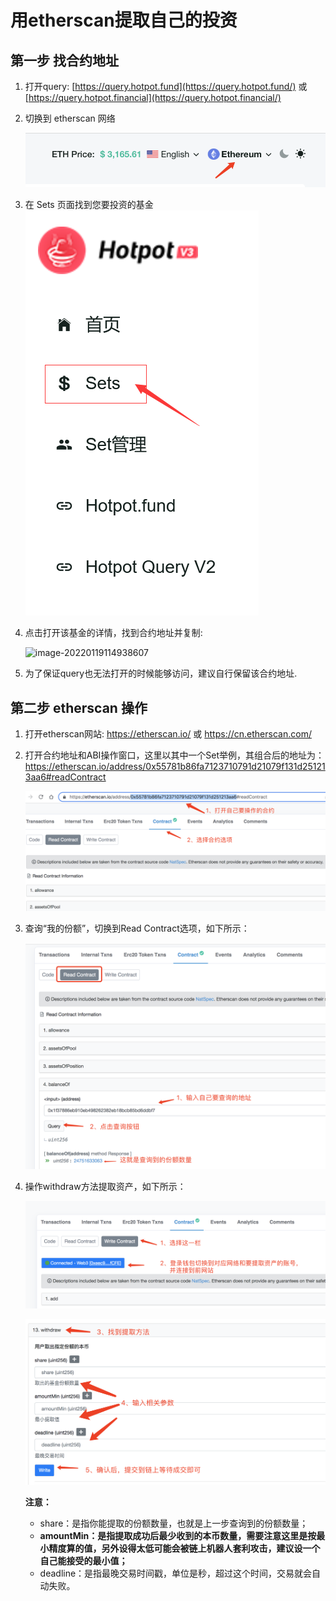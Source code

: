 # 用etherscan提取自己的投资



## 第一步 找合约地址

1. 打开query:
   [https://query.hotpot.fund](https://query.hotpot.fund/) 或 [https://query.hotpot.financial](https://query.hotpot.financial/)
   
2. 切换到 etherscan 网络 

   ![image-20220119103033057](../../assets/imgs/image-20220119103033057.png)

3. 在 Sets 页面找到您要投资的基金
   ![image](../../assets/imgs/3C983E29275A48E58628775A9B5B77DC.png)
   
4. 点击打开该基金的详情，找到合约地址并复制: 

   ![image-20220119114938607](./用etherscan提取自己的投资.assets/image-20220119114938607.png)

5. 为了保证query也无法打开的时候能够访问，建议自行保留该合约地址.



## 第二步 etherscan 操作

1. 打开etherscan网站: https://etherscan.io/ 或 https://cn.etherscan.com/

2. 打开合约地址和ABI操作窗口，这里以其中一个Set举例，其组合后的地址为：https://etherscan.io/address/0x55781b86fa7123710791d21079f131d251213aa6#readContract

   ![image-20220119122915451](../../assets/imgs/image-20220119122915451.png)

   

3. 查询“我的份额”，切换到Read Contract选项，如下所示：

   ![image-20220119123426860](../../assets/imgs/image-20220119123426860.png)

   

4. 操作withdraw方法提取资产，如下所示：

   ![image-20220119124033862](../../assets/imgs/image-20220119124033862.png)

   ![image-20220119125102209](../../assets/imgs/image-20220119125102209.png)

   **注意：**

   + share：是指你能提取的份额数量，也就是上一步查询到的份额数量；
   + **amountMin：是指提取成功后最少收到的本币数量，需要注意这里是按最小精度算的值，另外设得太低可能会被链上机器人套利攻击，建议设一个自己能接受的最小值；**
   + deadline：是指最晚交易时间戳，单位是秒，超过这个时间，交易就会自动失败。